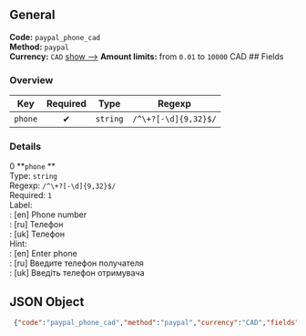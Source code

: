 ## General 
**Code:** `paypal_phone_cad`  
**Method:** `paypal`  
**Currency:** `CAD` [show -->]() 
**Amount limits:** from `0.01`  to `10000`  CAD ## Fields 
### Overview 
|Key|Required|Type|Regexp| 
|:---:|:---:|:---:|:---:| 
|`phone` |✔ |`string` |`/^\+?[-\d]{9,32}$/` | 
 
### Details 
0 **`phone` **  
Type: `string`  
Regexp: `/^\+?[-\d]{9,32}$/`  
Required: `1`  
Label:  
: [en] Phone number  
: [ru] Телефон  
: [uk] Телефон  
Hint:  
: [en] Enter phone  
: [ru] Введите телефон получателя  
: [uk] Введіть телефон отримувача  
## JSON Object 
```json
 {"code":"paypal_phone_cad","method":"paypal","currency":"CAD","fields":[{"key":"phone","type":"string","label":{"en":"Phone number","ru":"\u0422\u0435\u043b\u0435\u0444\u043e\u043d","uk":"\u0422\u0435\u043b\u0435\u0444\u043e\u043d"},"hint":{"en":"Enter phone","ru":"\u0412\u0432\u0435\u0434\u0438\u0442\u0435 \u0442\u0435\u043b\u0435\u0444\u043e\u043d \u043f\u043e\u043b\u0443\u0447\u0430\u0442\u0435\u043b\u044f","uk":"\u0412\u0432\u0435\u0434\u0456\u0442\u044c \u0442\u0435\u043b\u0435\u0444\u043e\u043d \u043e\u0442\u0440\u0438\u043c\u0443\u0432\u0430\u0447\u0430"},"regexp":"\/^\\+?[-\\d]{9,32}$\/","required":true,"position":1}],"amount_min":0.01,"amount_max":10000}```  
